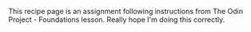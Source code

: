 This recipe page is an assignment following instructions from The Odin Project - Foundations lesson.
Really hope I'm doing this correctly.
